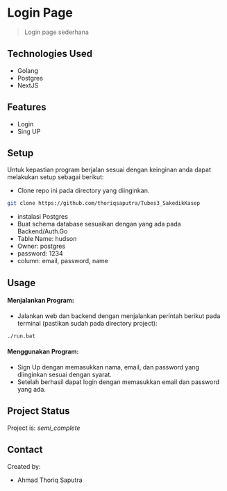 # Login Page


> Login page sederhana

## Technologies Used
- Golang
- Postgres
- NextJS

## Features
- Login
- Sing UP

## Setup
Untuk kepastian program berjalan sesuai dengan keinginan anda dapat melakukan setup sebagai berikut:

- Clone repo ini pada directory yang diinginkan.
```bash
git clone https://github.com/thoriqsaputra/Tubes3_SakedikKasep
```
- instalasi Postgres
- Buat schema database sesuaikan dengan yang ada pada Backend/Auth.Go
- Table Name: hudson
- Owner: postgres
- password: 1234
- column: email, password, name

## Usage
#### Menjalankan Program:
- Jalankan web dan backend dengan menjalankan perintah berikut pada terminal (pastikan sudah pada directory project): 
```bash
./run.bat
```

#### Menggunakan Program:
- Sign Up dengan memasukkan nama, email, dan password yang diinginkan sesuai dengan syarat.
- Setelah berhasil dapat login dengan memasukkan email dan password yang ada.


## Project Status
Project is: _semi_complete_

## Contact
Created by:
- Ahmad Thoriq Saputra

